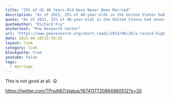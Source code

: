 ```yaml
---
title: "25% of US 40 Years-Old Have Never Been Married"
description: "As of 2021, 25% of 40-year-olds in the United States had never been married. This was a significant increase from 20% in 2010, according to a new Pew Research Center analysis of Census Bureau data."
quote: "As of 2021, 25% of 40-year-olds in the United States had never been married. This was a significant increase from 20% in 2010, according to a new Pew Research Center analysis of Census Bureau data."
quoteAuthor: "Richard Fry"
anchortext: "Pew Research Center"
url: "https://www.pewresearch.org/short-reads/2023/06/28/a-record-high-share-of-40-year-olds-in-the-us-have-never-been-married/"
date: 2023-06-28T15:58:55
layout: link
category: link
blockquote: true
youtube: false
tags:
  - marriage
---
```

This is not good at all. 😲 

https://twitter.com/TPruitt67/status/1674117720864960512?s=20